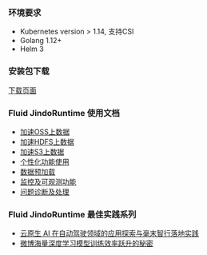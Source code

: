 ### 环境要求
* Kubernetes version > 1.14, 支持CSI
* Golang 1.12+
* Helm 3

### 安装包下载
[下载页面](./Current/jindo_fluid_download.md)

### Fluid JindoRuntime 使用文档
* [加速OSS上数据](./Current/jindo_fluid_oss_ufs_example.md)
* [加速HDFS上数据](./Current/jindo_fluid_hdfs_ufs_example.md)
* [加速S3上数据](./Current/jindo_fluid_s3_ufs_example.md)
* [个性化功能使用](./Current/jindo_fluid_ways_to_use.md)
* [数据预加载](./Current/jindo_fluid_dataload.md)
* [监控及可观测功能](./Current/jindo_fluid_monitor_metric.md)
* [问题诊断及处理](./Current/jindo_fluid_question.md)


### Fluid JindoRuntime 最佳实践系列
* [云原生 AI 在自动驾驶领域的应用探索与毫末智行落地实践](https://www.infoq.cn/article/YkTwXpZGaE86E29MdVo2)
* [微博海量深度学习模型训练效率跃升的秘密](https://www.infoq.cn/article/FClx4Cco6b1jomi6UZSy)
  